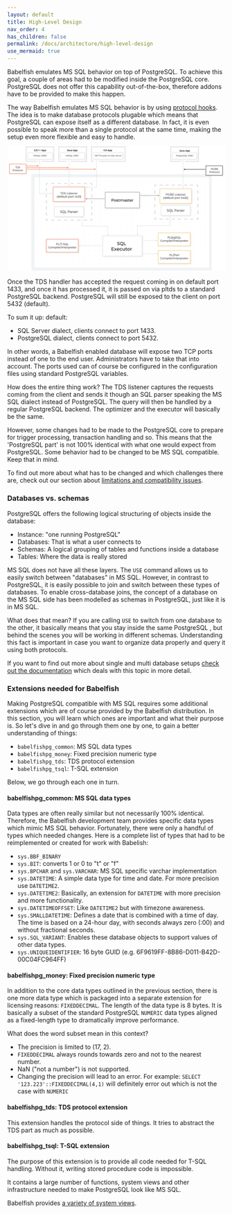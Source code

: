 ```yaml
---
layout: default
title: High-Level Design
nav_order: 4
has_children: false
permalink: /docs/architecture/high-level-design
use_mermaid: true
---
```


Babelfish emulates MS SQL behavior on top of PostgreSQL. To achieve this goal, a
couple of areas had to be modified inside the PostgreSQL core. PostgreSQL does 
not offer this capability out-of-the-box, therefore addons have to be provided 
to make this happen.

The way Babelfish emulates MS SQL behavior is by using [protocol
hooks](protocol-hooks). The idea is to make database protocols plugable
which means that PostgreSQL can expose itself as a different database. In fact, it
is even possible to speak more than a single protocol at the same time, making
the setup even more flexible and easy to handle. 

<img src="/assets/images/babel_architecture.png" title="System architecture" width="800"/>

Once the TDS handler has accepted the request coming in on default port 1433, 
and once it has processed it, it is passed on via pltds to a standard PostgreSQL backend.
PostgreSQL will still be exposed to the client on port 5432 (default).

To sum it up: default:

- SQL Server dialect, clients connect to port 1433.
- PostgreSQL dialect, clients connect to port 5432.

In other words, a Babelfish enabled database will expose two TCP ports instead of
one to the end user. Administrators have to take that into account. The ports
used can of course be configured in the configuration files using standard
PostgreSQL variables.

How does the entire thing work? The TDS listener captures the requests coming
from the client and sends it though an SQL parser speaking the MS SQL dialect
instead of PostgreSQL. The query will then be handled by a regular PostgreSQL
backend. The optimizer and the executor will basically be the same. 

However, some changes had to be made to the PostgreSQL core to prepare for
trigger processing, transaction handling and so. This means that the 'PostgreSQL
part' is not 100% identical with what one would expect from PostgreSQL. Some
behavior had to be changed to be MS SQL compatible. Keep that in mind.

To find out more about what has to be changed and which challenges there are, check
out our section about [limitations and compatibility
issues](/docs/limitations-of-babelfish).

### Databases vs. schemas

PostgreSQL offers the following logical structuring of objects inside the
database:

- Instance: "one running PostgreSQL"
- Databases: That is what a user connects to
- Schemas: A logical grouping of tables and functions inside a database
- Tables: Where the data is really stored

MS SQL does not have all these layers. The <code>USE</code> command allows us to
easily switch between "databases" in MS SQL. However, in contrast to PostgreSQL,
it is easily possible to join and switch between these types of databases.
To enable cross-database joins, the concept of a database on the MS SQL side 
has been modelled as schemas in PostgreSQL, just like it is in MS SQL. 

What does that mean? If you are calling <code>USE</code> to switch from one
database to the other, it basically means that you stay inside the same
PostgreSQL , but behind the scenes you will be working in different
schemas. Understanding this fact is important in case you want to organize data
properly and query it using both protocols.

If you want to find out more about single and multi database 
setups [check out the documentation](single-multiple)
which deals with this topic in more detail.

### Extensions needed for Babelfish

Making PostgreSQL compatible with MS SQL requires some additional extensions
which are of course provided by the Babelfish distribution. In this section, you
will learn which ones are important and what their purpose is. So let's dive in
and go through them one by one, to gain a better understanding of things: 

- <code>babelfishpg_common</code>: MS SQL data types
- <code>babelfishpg_money</code>: Fixed precision numeric type
- <code>babelfishpg_tds</code>: TDS protocol extension
- <code>babelfishpg_tsql</code>: T-SQL extension

Below, we go through each one in turn.

#### babelfishpg_common: MS SQL data types

Data types are often really similar but not necessarily 100% identical.
Therefore, the Babelfish development team provides specific data types which
mimic MS SQL behavior. Fortunately, there were only a handful of types which needed
changes. Here is a complete list of types that had to be reimplemented or
created for work with Babelish:


- <code>sys.BBF_BINARY</code>
- <code>sys.BIT</code>: converts 1 or 0 to "t" or "f"
- <code>sys.BPCHAR</code> and <code>sys.VARCHAR</code>: MS SQL specific varchar implementation 
- <code>sys.DATETIME</code>: A simple data type for time and date. For more precision use
  <code>DATETIME2</code>.
- <code>sys.DATETIME2</code>: Basically, an extension for <code>DATETIME</code> with more 
  precision and more functionality. 
- <code>sys.DATETIMEOFFSET</code>: Like <code>DATETIME2</code> but with timezone awareness. 
- <code>sys.SMALLDATETIME</code>: Defines a date that is combined with a time of day. The time 
  is based on a 24-hour day, with seconds always zero (:00) and without 
  fractional seconds.
- <code>sys.SQL_VARIANT</code>: Enables these database objects to support values of 
  other data types.
- <code>sys.UNIQUEIDENTIFIER</code>: 16 byte GUID (e.g. 6F9619FF-8B86-D011-B42D-00C04FC964FF)

#### babelfishpg_money: Fixed precision numeric type

In addition to the core data types outlined in the previous section, there is
one more data type which is packaged into a separate extension for licensing
reasons: <code>FIXEDDECIMAL</code>. The length of the data type is 8 bytes. It
is basically a subset of the standard PostgreSQL <code>NUMERIC</code> data types
aligned as a fixed-length type to dramatically improve performance. 

What does the word subset mean in this context? 

- The precision is limited to (17, 2). 
- <code>FIXEDDECIMAL</code> always rounds towards zero and not to the nearest number. 
- NaN ("not a number") is not supported. 
- Changing the precision will lead to an error. 
  For example: <code>SELECT '123.223'::FIXEDDECIMAL(4,1)</code> will 
  definitely error out which is not the case with <code>NUMERIC</code>


#### babelfishpg_tds: TDS protocol extension

This extension handles the protocol side of things. It tries to abstract the TDS
part as much as possible.


#### babelfishpg_tsql: T-SQL extension

The purpose of this extension is to provide all code needed for T-SQL handling.
Without it, writing stored procedure code is impossible. 

It contains a large number of functions, system views and other infrastructure
needed to make PostgreSQL look like MS SQL. 

Babelfish provides [a variety of system views](system-views).